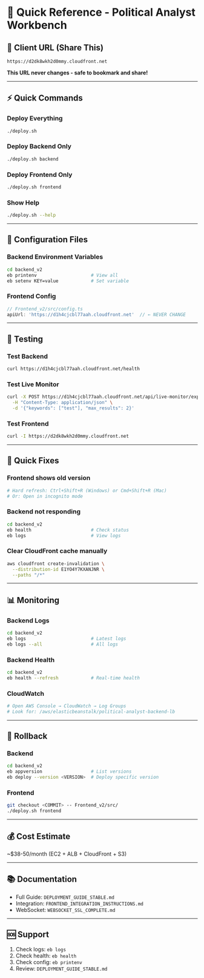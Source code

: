 # 🚀 Quick Reference - Political Analyst Workbench

## 📍 **Client URL (Share This)**
```
https://d2dk8wkh2d0mmy.cloudfront.net
```
**This URL never changes - safe to bookmark and share!**

---

## ⚡ **Quick Commands**

### Deploy Everything
```bash
./deploy.sh
```

### Deploy Backend Only
```bash
./deploy.sh backend
```

### Deploy Frontend Only
```bash
./deploy.sh frontend
```

### Show Help
```bash
./deploy.sh --help
```

---

## 🔧 **Configuration Files**

### Backend Environment Variables
```bash
cd backend_v2
eb printenv                    # View all
eb setenv KEY=value            # Set variable
```

### Frontend Config
```typescript
// Frontend_v2/src/config.ts
apiUrl: 'https://d1h4cjcbl77aah.cloudfront.net'  // ← NEVER CHANGE
```

---

## 🧪 **Testing**

### Test Backend
```bash
curl https://d1h4cjcbl77aah.cloudfront.net/health
```

### Test Live Monitor
```bash
curl -X POST https://d1h4cjcbl77aah.cloudfront.net/api/live-monitor/explosive-topics \
  -H "Content-Type: application/json" \
  -d '{"keywords": ["test"], "max_results": 2}'
```

### Test Frontend
```bash
curl -I https://d2dk8wkh2d0mmy.cloudfront.net
```

---

## 🐛 **Quick Fixes**

### Frontend shows old version
```bash
# Hard refresh: Ctrl+Shift+R (Windows) or Cmd+Shift+R (Mac)
# Or: Open in incognito mode
```

### Backend not responding
```bash
cd backend_v2
eb health                      # Check status
eb logs                        # View logs
```

### Clear CloudFront cache manually
```bash
aws cloudfront create-invalidation \
  --distribution-id E1YO4Y7KXANJNR \
  --paths "/*"
```

---

## 📊 **Monitoring**

### Backend Logs
```bash
cd backend_v2
eb logs                        # Latest logs
eb logs --all                  # All logs
```

### Backend Health
```bash
cd backend_v2
eb health --refresh            # Real-time health
```

### CloudWatch
```bash
# Open AWS Console → CloudWatch → Log Groups
# Look for: /aws/elasticbeanstalk/political-analyst-backend-lb
```

---

## 🔄 **Rollback**

### Backend
```bash
cd backend_v2
eb appversion                  # List versions
eb deploy --version <VERSION>  # Deploy specific version
```

### Frontend
```bash
git checkout <COMMIT> -- Frontend_v2/src/
./deploy.sh frontend
```

---

## 💰 **Cost Estimate**
~$38-50/month (EC2 + ALB + CloudFront + S3)

---

## 📚 **Documentation**
- Full Guide: `DEPLOYMENT_GUIDE_STABLE.md`
- Integration: `FRONTEND_INTEGRATION_INSTRUCTIONS.md`
- WebSocket: `WEBSOCKET_SSL_COMPLETE.md`

---

## 🆘 **Support**
1. Check logs: `eb logs`
2. Check health: `eb health`
3. Check config: `eb printenv`
4. Review: `DEPLOYMENT_GUIDE_STABLE.md`

